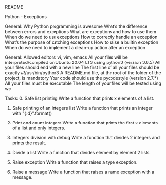 README

Python - Exceptions

General:
Why Python programming is awesome
What’s the difference between errors and exceptions
What are exceptions and how to use them
When do we need to use exceptions
How to correctly handle an exception
What’s the purpose of catching exceptions
How to raise a builtin exception
When do we need to implement a clean-up action after an exception

General:
Allowed editors: vi, vim, emacs
All your files will be interpreted/compiled on Ubuntu 20.04 LTS using python3 (version 3.8.5)
All your files should end with a new line
The first line of all your files should be exactly #!/usr/bin/python3
A README.md file, at the root of the folder of the project, is mandatory
Your code should use the pycodestyle (version 2.7.\*)
All your files must be executable
The length of your files will be tested using wc

Tasks: 0. Safe list printing
Write a function that prints x elements of a list.

1. Safe printing of an integers list
   Write a function that prints an integer with "{:d}".format()

2. Print and count integers
   Write a function that prints the first x elements of a list and only integers.

3. Integers division with debug
   Write a function that divides 2 integers and prints the result.

4. Divide a list
   Write a function that divides element by element 2 lists

5. Raise exception
   Write a function that raises a type exception.

6. Raise a message
   Write a function that raises a name exception with a message.
